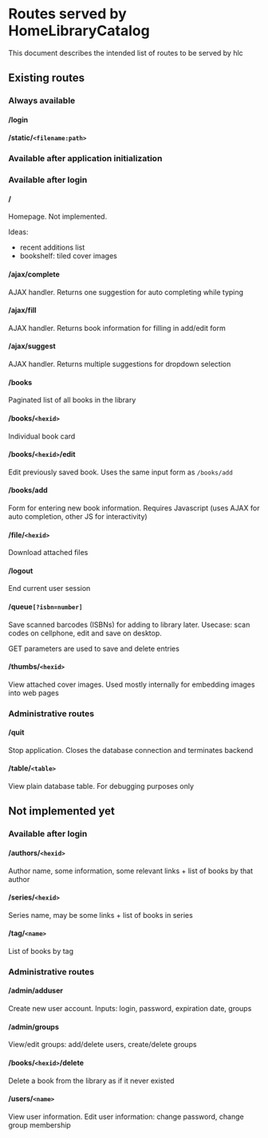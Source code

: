 # Routes served by HomeLibraryCatalog
This document describes the intended list of routes to be served by hlc

## Existing routes

### Always available
#### /login
#### /static/`<filename:path>`

### Available after application initialization

### Available after login
#### /
Homepage. Not implemented.

Ideas:
* recent additions list
* bookshelf: tiled cover images

#### /ajax/complete
AJAX handler. Returns one suggestion for auto completing while typing

#### /ajax/fill
AJAX handler. Returns book information for filling in add/edit form

#### /ajax/suggest
AJAX handler. Returns multiple suggestions for dropdown selection

#### /books
Paginated list of all books in the library

#### /books/`<hexid>`
Individual book card

#### /books/`<hexid>`/edit
Edit previously saved book. Uses the same input form as `/books/add`

#### /books/add
Form for entering new book information. Requires Javascript (uses AJAX for auto
completion, other JS for interactivity)

#### /file/`<hexid>`
Download attached files

#### /logout
End current user session

#### /queue`[?isbn=number]`
Save scanned barcodes (ISBNs) for adding to library later. Usecase: scan codes
on cellphone, edit and save on desktop.

GET parameters are used to save and delete entries

#### /thumbs/`<hexid>`
View attached cover images. Used mostly internally for embedding images into
web pages

### Administrative routes
#### /quit
Stop application. Closes the database connection and terminates backend

#### /table/`<table>`
View plain database table. For debugging purposes only


## Not implemented yet
### Available after login
#### /authors/`<hexid>`
Author name, some information, some relevant links + list of books by that
author

#### /series/`<hexid>`
Series name, may be some links + list of books in series

#### /tag/`<name>`
List of books by tag


### Administrative routes
#### /admin/adduser
Create new user account. Inputs: login, password, expiration date, groups

#### /admin/groups
View/edit groups: add/delete users, create/delete groups

#### /books/`<hexid>`/delete
Delete a book from the library as if it never existed

#### /users/`<name>`
View user information. Edit user information: change password, change group membership
